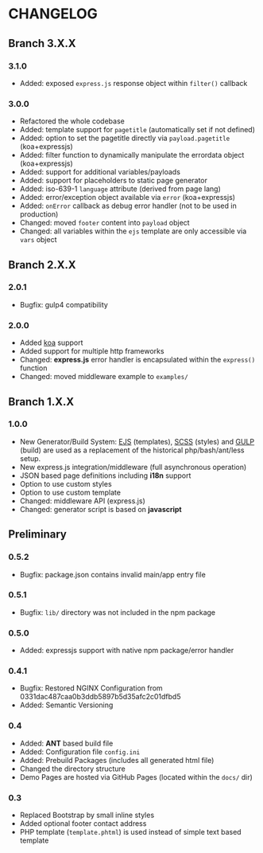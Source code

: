 CHANGELOG
======================================================

Branch 3.X.X
------------------------------------------------------

### 3.1.0 ###

* Added: exposed `express.js` response object within `filter()` callback


### 3.0.0 ###

* Refactored the whole codebase
* Added: template support for `pagetitle` (automatically set if not defined)
* Added: option to set the pagetitle directly via `payload.pagetitle` (koa+expressjs)
* Added: filter function to dynamically manipulate the errordata object (koa+expressjs)
* Added: support for additional variables/payloads
* Added: support for placeholders to static page generator
* Added: iso-639-1 `language` attribute (derived from page lang)
* Added: error/exception object available via `error` (koa+expressjs)
* Added: `onError` callback as debug error handler (not to be used in production)
* Changed: moved `footer` content into `payload` object
* Changed: all variables within the `ejs` template are only accessible via `vars` object

Branch 2.X.X
------------------------------------------------------

### 2.0.1 ###
* Bugfix: gulp4 compatibility

### 2.0.0 ###
* Added [koa](http://koajs.com/) support
* Added support for multiple http frameworks
* Changed: **express.js** error handler is encapsulated within the `express()` function
* Changed: moved middleware example to `examples/`

Branch 1.X.X
------------------------------------------------------

### 1.0.0 ###
* New Generator/Build System: [EJS](https://github.com/mde/ejs) (templates), [SCSS](http://sass-lang.com/) (styles) and [GULP](https://gulpjs.com/) (build) are used as a replacement of the historical php/bash/ant/less setup.
* New express.js integration/middleware (full asynchronous operation)
* JSON based page definitions including **i18n** support
* Option to use custom styles
* Option to use custom template
* Changed: middleware API (express.js)
* Changed: generator script is based on **javascript**

Preliminary
------------------------------------------------------

### 0.5.2 ###
* Bugfix: package.json contains invalid main/app entry file

### 0.5.1 ###
* Bugfix: `lib/` directory was not included in the npm package

### 0.5.0 ###
* Added: expressjs support with native npm package/error handler

### 0.4.1 ###
* Bugfix: Restored NGINX Configuration from 0331dac487caa0b3ddb5897b5d35afc2c01dfbd5
* Added: Semantic Versioning

### 0.4 ###
* Added: **ANT** based build file
* Added: Configuration file `config.ini`
* Added: Prebuild Packages (includes all generated html file)
* Changed the directory structure
* Demo Pages are hosted via GitHub Pages (located within the `docs/` dir)

### 0.3 ###
* Replaced Bootstrap by small inline styles
* Added optional footer contact address
* PHP template (`template.phtml`) is used instead of simple text based template